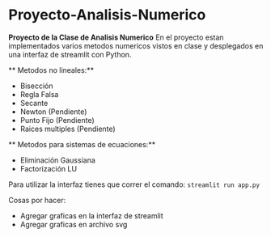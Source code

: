 # Proyecto-Analisis-Numerico
**Proyecto de la Clase de Analisis Numerico**
En el proyecto estan implementados varios metodos numericos vistos en clase y desplegados en una interfaz de streamlit con Python.

** Metodos no lineales:**
- Bisección
- Regla Falsa
- Secante
- Newton (Pendiente)
- Punto Fijo (Pendiente)
- Raices multiples (Pendiente)

** Metodos para sistemas de ecuaciones:**
- Eliminación Gaussiana
- Factorización LU

Para utilizar la interfaz tienes que correr el comando: ```streamlit run app.py```

Cosas por hacer:
- Agregar graficas en la interfaz de streamlit
- Agregar graficas en archivo svg
